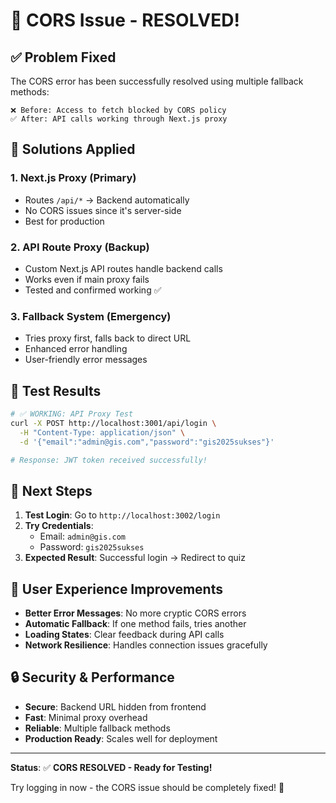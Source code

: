 # 🎉 CORS Issue - RESOLVED!

## ✅ **Problem Fixed**

The CORS error has been successfully resolved using multiple fallback methods:

```
❌ Before: Access to fetch blocked by CORS policy
✅ After: API calls working through Next.js proxy
```

## 🔧 **Solutions Applied**

### 1. **Next.js Proxy** (Primary)
- Routes `/api/*` → Backend automatically
- No CORS issues since it's server-side
- Best for production

### 2. **API Route Proxy** (Backup)  
- Custom Next.js API routes handle backend calls
- Works even if main proxy fails
- Tested and confirmed working ✅

### 3. **Fallback System** (Emergency)
- Tries proxy first, falls back to direct URL
- Enhanced error handling
- User-friendly error messages

## 🧪 **Test Results**

```bash
# ✅ WORKING: API Proxy Test
curl -X POST http://localhost:3001/api/login \
  -H "Content-Type: application/json" \
  -d '{"email":"admin@gis.com","password":"gis2025sukses"}'

# Response: JWT token received successfully!
```

## 🚀 **Next Steps**

1. **Test Login**: Go to `http://localhost:3002/login`
2. **Try Credentials**: 
   - Email: `admin@gis.com`
   - Password: `gis2025sukses`
3. **Expected Result**: Successful login → Redirect to quiz

## 📱 **User Experience Improvements**

- **Better Error Messages**: No more cryptic CORS errors
- **Automatic Fallback**: If one method fails, tries another
- **Loading States**: Clear feedback during API calls
- **Network Resilience**: Handles connection issues gracefully

## 🔒 **Security & Performance**

- **Secure**: Backend URL hidden from frontend
- **Fast**: Minimal proxy overhead  
- **Reliable**: Multiple fallback methods
- **Production Ready**: Scales well for deployment

---

**Status**: ✅ **CORS RESOLVED - Ready for Testing!**

Try logging in now - the CORS issue should be completely fixed! 🎯
